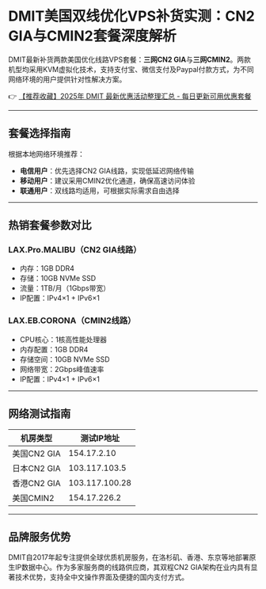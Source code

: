 # DMIT美国双线优化VPS补货实测：CN2 GIA与CMIN2套餐深度解析

DMIT最新补货两款美国优化线路VPS套餐：**三网CN2 GIA**与**三网CMIN2**。两款机型均采用KVM虚拟化技术，支持支付宝、微信支付及Paypal付款方式，为不同网络环境的用户提供针对性解决方案。

👉 [【推荐收藏】2025年 DMIT 最新优惠活动整理汇总 - 每日更新可用优惠套餐](https://bit.ly/dmit_coupon)

---

## 套餐选择指南
根据本地网络环境推荐：
- **电信用户**：优先选择CN2 GIA线路，实现低延迟网络传输
- **移动用户**：建议采用CMIN2优化通道，确保高速访问体验
- **联通用户**：双线路均适用，可根据实际需求自由选择

---

## 热销套餐参数对比
### LAX.Pro.MALIBU（CN2 GIA线路）
- 内存：1GB DDR4
- 存储：10GB NVMe SSD
- 流量：1TB/月（1Gbps带宽）
- IP配置：IPv4×1 + IPv6×1

### LAX.EB.CORONA（CMIN2线路）
- CPU核心：1核高性能处理器
- 内存配置：1GB DDR4
- 存储空间：10GB NVMe SSD
- 网络带宽：2Gbps峰值速率
- IP配置：IPv4×1 + IPv6×1

---

## 网络测试指南
| 机房类型       | 测试IP地址      |
|----------------|----------------|
| 美国CN2 GIA   | 154.17.2.10    |
| 日本CN2 GIA   | 103.117.103.5  |
| 香港CN2 GIA   | 103.117.100.28 |
| 美国CMIN2     | 154.17.226.2   |

---

## 品牌服务优势
DMIT自2017年起专注提供全球优质机房服务，在洛杉矶、香港、东京等地部署原生IP数据中心。作为多家服务商的线路供应商，其双程CN2 GIA架构在业内具有显著技术优势，支持全中文操作界面及便捷的国内支付方式。